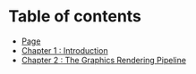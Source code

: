 # Table of contents

* [Page](README.md)
* [Chapter 1 : Introduction](chap1.md)
* [Chapter 2 : The Graphics Rendering Pipeline ](chap2.md)
